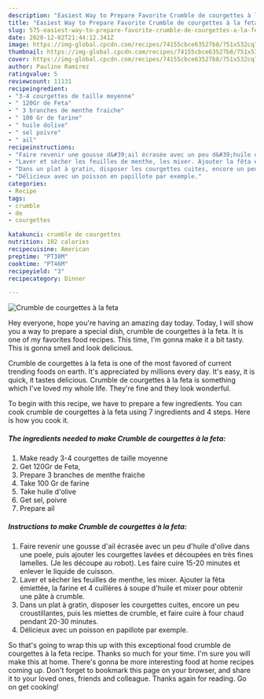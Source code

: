 ```yaml
---
description: "Easiest Way to Prepare Favorite Crumble de courgettes à la feta"
title: "Easiest Way to Prepare Favorite Crumble de courgettes à la feta"
slug: 575-easiest-way-to-prepare-favorite-crumble-de-courgettes-a-la-feta
date: 2020-12-02T21:44:12.341Z
image: https://img-global.cpcdn.com/recipes/74155cbce63527b8/751x532cq70/crumble-de-courgettes-a-la-feta-photo-principale-de-la-recette.jpg
thumbnail: https://img-global.cpcdn.com/recipes/74155cbce63527b8/751x532cq70/crumble-de-courgettes-a-la-feta-photo-principale-de-la-recette.jpg
cover: https://img-global.cpcdn.com/recipes/74155cbce63527b8/751x532cq70/crumble-de-courgettes-a-la-feta-photo-principale-de-la-recette.jpg
author: Pauline Ramirez
ratingvalue: 5
reviewcount: 11131
recipeingredient:
- "3-4 courgettes de taille moyenne"
- " 120Gr de Feta"
- " 3 branches de menthe fraiche"
- " 100 Gr de farine"
- " huile dolive"
- " sel poivre"
- " ail"
recipeinstructions:
- "Faire revenir une gousse d&#39;ail écrasée avec un peu d&#39;huile d&#39;olive dans une poele, puis ajouter les courgettes lavées et découpées en très fines lamelles. (Je les découpe au robot). Les faire cuire 15-20 minutes et enlever le liquide de cuisson."
- "Laver et sècher les feuilles de menthe, les mixer. Ajouter la fêta émiettée, la farine et 4 cuillères à soupe d&#39;huile et mixer pour obtenir une pâte à crumble."
- "Dans un plat à gratin, disposer les courgettes cuites, encore un peu croustillantes, puis les miettes de crumble, et faire cuire à four chaud pendant 20-30 minutes."
- "Délicieux avec un poisson en papillote par exemple."
categories:
- Recipe
tags:
- crumble
- de
- courgettes

katakunci: crumble de courgettes 
nutrition: 102 calories
recipecuisine: American
preptime: "PT38M"
cooktime: "PT46M"
recipeyield: "3"
recipecategory: Dinner

---
```



![Crumble de courgettes à la feta](https://img-global.cpcdn.com/recipes/74155cbce63527b8/751x532cq70/crumble-de-courgettes-a-la-feta-photo-principale-de-la-recette.jpg)

Hey everyone, hope you're having an amazing day today. Today, I will show you a way to prepare a special dish, crumble de courgettes à la feta. It is one of my favorites food recipes. This time, I'm gonna make it a bit tasty. This is gonna smell and look delicious.

Crumble de courgettes à la feta is one of the most favored of current trending foods on earth. It's appreciated by millions every day. It's easy, it is quick, it tastes delicious. Crumble de courgettes à la feta is something which I've loved my whole life. They're fine and they look wonderful.




To begin with this recipe, we have to prepare a few ingredients. You can cook crumble de courgettes à la feta using 7 ingredients and 4 steps. Here is how you cook it.

<!--inarticleads1-->

##### The ingredients needed to make Crumble de courgettes à la feta:

1. Make ready 3-4 courgettes de taille moyenne
1. Get  120Gr de Feta,
1. Prepare  3 branches de menthe fraiche
1. Take  100 Gr de farine
1. Take  huile d&#39;olive
1. Get  sel, poivre
1. Prepare  ail




<!--inarticleads2-->

##### Instructions to make Crumble de courgettes à la feta:

1. Faire revenir une gousse d&#39;ail écrasée avec un peu d&#39;huile d&#39;olive dans une poele, puis ajouter les courgettes lavées et découpées en très fines lamelles. (Je les découpe au robot). Les faire cuire 15-20 minutes et enlever le liquide de cuisson.
1. Laver et sècher les feuilles de menthe, les mixer. Ajouter la fêta émiettée, la farine et 4 cuillères à soupe d&#39;huile et mixer pour obtenir une pâte à crumble.
1. Dans un plat à gratin, disposer les courgettes cuites, encore un peu croustillantes, puis les miettes de crumble, et faire cuire à four chaud pendant 20-30 minutes.
1. Délicieux avec un poisson en papillote par exemple.




So that's going to wrap this up with this exceptional food crumble de courgettes à la feta recipe. Thanks so much for your time. I'm sure you will make this at home. There's gonna be more interesting food at home recipes coming up. Don't forget to bookmark this page on your browser, and share it to your loved ones, friends and colleague. Thanks again for reading. Go on get cooking!
